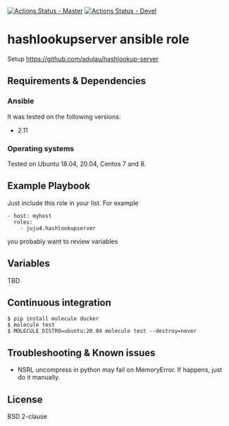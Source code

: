 [![Actions Status - Master](https://github.com/juju4/ansible-hashlookupserver/workflows/AnsibleCI/badge.svg)](https://github.com/juju4/ansible-adduser/actions?query=branch%3Amaster)
[![Actions Status - Devel](https://github.com/juju4/ansible-hashlookupserver/workflows/AnsibleCI/badge.svg?branch=devel)](https://github.com/juju4/ansible-adduser/actions?query=branch%3Adevel)

# hashlookupserver ansible role

Setup https://github.com/adulau/hashlookup-server

## Requirements & Dependencies

### Ansible
It was tested on the following versions:
 * 2.11

### Operating systems

Tested on Ubuntu 18.04, 20.04, Centos 7 and 8.

## Example Playbook

Just include this role in your list.
For example

```
- host: myhost
  roles:
    - juju4.hashlookupserver
```

you probably want to review variables

## Variables

TBD

## Continuous integration

```
$ pip install molecule docker
$ molecule test
$ MOLECULE_DISTRO=ubuntu:20.04 molecule test --destroy=never
```


## Troubleshooting & Known issues

* NSRL uncompress in python may fail on MemoryError. If happens, just do it manually.

## License

BSD 2-clause
